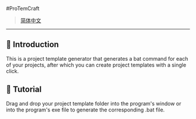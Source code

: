 #ProTemCraft
>[简体中文](./docs/README-ZH.md)
---
## 📢 Introduction
This is a project template generator that generates a bat command for each of your projects, after which you can create project templates with a single click.

## 🔧 Tutorial
Drag and drop your project template folder into the program's window or into the program's exe file to generate the corresponding .bat file.

